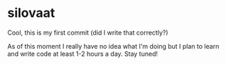 # silovaat

Cool, this is my first commit (did I write that correctly?)

As of this moment I really have no idea what I'm doing but I plan to learn and write code at least 1-2 hours a day. Stay tuned!
